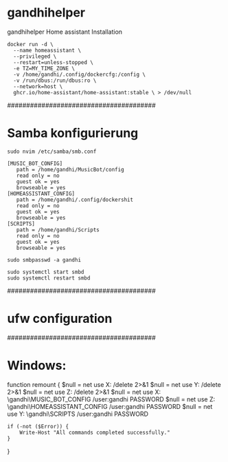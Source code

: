 # gandhihelper
gandhihelper
Home assistant Installation
```
docker run -d \
  --name homeassistant \
  --privileged \
  --restart=unless-stopped \
  -e TZ=MY_TIME_ZONE \
  -v /home/gandhi/.config/dockercfg:/config \
  -v /run/dbus:/run/dbus:ro \
  --network=host \
  ghcr.io/home-assistant/home-assistant:stable \ > /dev/null
```
#######################################
#  Samba konfigurierung
```
sudo nvim /etc/samba/smb.conf
```
```
[MUSIC_BOT_CONFIG]
   path = /home/gandhi/MusicBot/config
   read only = no
   guest ok = yes
   browseable = yes
[HOMEASSISTANT_CONFIG]
   path = /home/gandhi/.config/dockershit
   read only = no
   guest ok = yes
   browseable = yes
[SCRIPTS]
   path = /home/gandhi/Scripts
   read only = no
   guest ok = yes
   browseable = yes
```
```
sudo smbpasswd -a gandhi
```
```
sudo systemctl start smbd
sudo systemctl restart smbd
```
#######################################
# ufw configuration

#######################################
# Windows:
function remount {
    $null = net use X: /delete 2>&1
    $null = net use Y: /delete 2>&1
    $null = net use Z: /delete 2>&1
    $null = net use X: \\gandhi\MUSIC_BOT_CONFIG /user:gandhi PASSWORD
    $null = net use Z: \\gandhi\HOMEASSISTANT_CONFIG /user:gandhi PASSWORD
    $null = net use Y: \\gandhi\SCRIPTS /user:gandhi PASSWORD

    if (-not ($Error)) {
        Write-Host "All commands completed successfully."
    }
}

